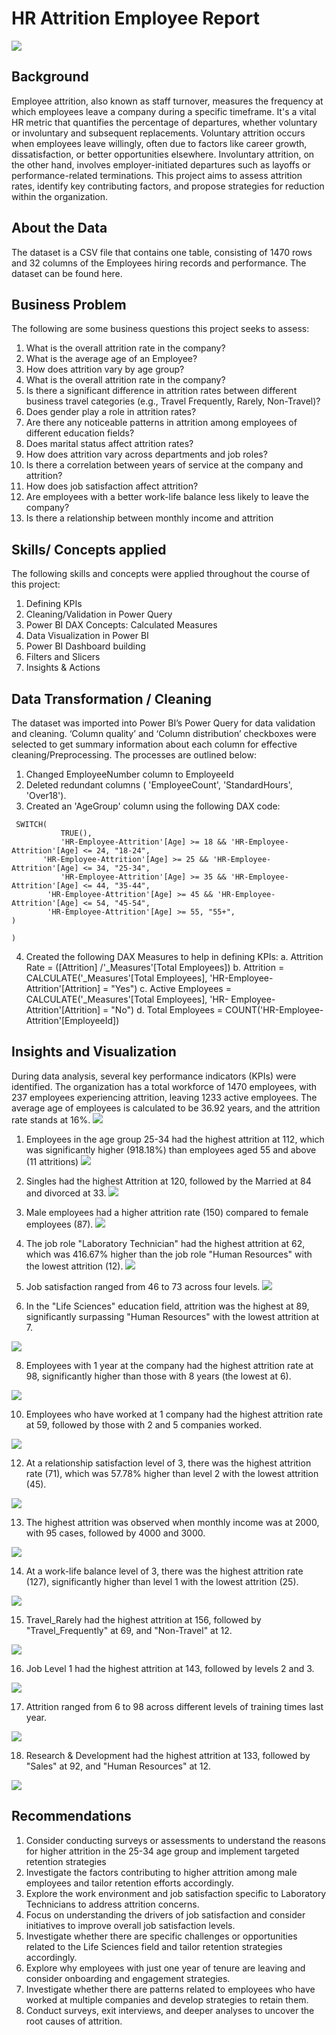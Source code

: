 # HR Attrition Employee Report
![](attrtion_image.jpg) 

## Background
Employee attrition, also known as staff turnover, measures the frequency at which employees leave a company during a specific timeframe. It's a vital HR metric that quantifies the percentage of departures, whether voluntary or involuntary and subsequent replacements. Voluntary attrition occurs when employees leave willingly, often due to factors like career growth, dissatisfaction, or better opportunities elsewhere. Involuntary attrition, on the other hand, involves employer-initiated departures such as layoffs or performance-related terminations. This project aims to assess attrition rates, identify key contributing factors, and propose strategies for reduction within the organization.

## About the Data
The dataset is a CSV file that contains one table, consisting of 1470 rows and 32 columns of the Employees hiring records and performance. The dataset can be found here.

## Business Problem
The following are some business questions this project seeks to assess:
1.  What is the overall attrition rate in the company?
2.	What is the average age of an Employee?
3.	How does attrition vary by age group?
4.	What is the overall attrition rate in the company?
5.	Is there a significant difference in attrition rates between different business travel categories (e.g., Travel Frequently, Rarely, Non-Travel)?
6.	Does gender play a role in attrition rates?
7.	Are there any noticeable patterns in attrition among employees of different education fields?
8.	Does marital status affect attrition rates?
9.	How does attrition vary across departments and job roles?
10.	Is there a correlation between years of service at the company and attrition?
11.	How does job satisfaction affect attrition?
12.	Are employees with a better work-life balance less likely to leave the company?
13.	Is there a relationship between monthly income and attrition

## Skills/ Concepts applied
The following skills and concepts were applied throughout the course of this project:
1.	Defining KPIs
2.	Cleaning/Validation in Power Query
3.	Power BI DAX Concepts: Calculated Measures
4.	Data Visualization in Power BI
5.	Power BI Dashboard building
6.	Filters and Slicers
7.	Insights & Actions

## Data Transformation / Cleaning
The dataset was imported into Power BI’s Power Query for data validation and cleaning.  ‘Column quality’ and ‘Column distribution’ checkboxes were selected to get summary information about each column for effective cleaning/Preprocessing. The processes are outlined below:
1.	Changed EmployeeNumber column to EmployeeId
2.	Deleted redundant columns ( 'EmployeeCount', 'StandardHours', 'Over18').
3.	Created an 'AgeGroup' column using the following DAX code:
 ```  AgeGroup = 
  SWITCH(
    		TRUE(),
    		'HR-Employee-Attrition'[Age] >= 18 && 'HR-Employee-Attrition'[Age] <= 24, "18-24",
   		'HR-Employee-Attrition'[Age] >= 25 && 'HR-Employee-Attrition'[Age] <= 34, "25-34",
    		'HR-Employee-Attrition'[Age] >= 35 && 'HR-Employee-Attrition'[Age] <= 44, "35-44",
   		 'HR-Employee-Attrition'[Age] >= 45 && 'HR-Employee-Attrition'[Age] <= 54, "45-54",
   		 'HR-Employee-Attrition'[Age] >= 55, "55+",
)

)
```
4.	Created the following DAX Measures to help in defining KPIs:
    a.	Attrition Rate = ([Attrition] /'_Measures'[Total Employees]) 
    b.	Attrition = CALCULATE('_Measures'[Total Employees], 'HR-Employee-            Attrition'[Attrition] = "Yes")
    c.	Active Employees = CALCULATE('_Measures'[Total Employees], 'HR-              Employee-Attrition'[Attrition] = "No")
    d.	Total Employees = COUNT('HR-Employee-Attrition'[EmployeeId])

## Insights and Visualization
During data analysis, several key performance indicators (KPIs) were identified. The organization has a total workforce of 1470 employees, with 237 employees experiencing attrition, leaving 1233 active employees. The average age of employees is calculated to be 36.92 years, and the attrition rate stands at 16%.
![](kpi.PNG)

1.	Employees in the age group 25-34 had the highest attrition at 112, which was significantly higher (918.18%) than employees aged 55 and above (11 attritions)
![](age_group.PNG)
  
2.	Singles had the highest Attrition at 120, followed by the Married at 84 and divorced at 33.
![](marital_status.PNG)
   
3.	Male employees had a higher attrition rate (150) compared to female employees (87).
 ![](gender.PNG)
   
4.	The job role "Laboratory Technician" had the highest attrition at 62, which was 416.67% higher than the job role "Human Resources" with the lowest attrition (12).
 ![](job_role.PNG)
   
5.	Job satisfaction ranged from 46 to 73 across four levels.
   ![](job_satisfaction.PNG)
  	
6.	In the "Life Sciences" education field, attrition was the highest at 89, significantly surpassing "Human Resources" with the lowest attrition at 7.
   
![](education_field.PNG)
  	
8.	Employees with 1 year at the company had the highest attrition rate at 98, significantly higher than those with 8 years (the lowest at 6).
   
![](years_company.PNG)
	
10.	Employees who have worked at 1 company had the highest attrition rate at 59, followed by those with 2 and 5 companies worked.
    
![](company_worked.PNG)

12.	At a relationship satisfaction level of 3, there was the highest attrition rate (71), which was 57.78% higher than level 2 with the lowest attrition (45).
    
![](relationship_satisfaction.PNG)

13.	The highest attrition was observed when monthly income was at 2000, with 95 cases, followed by 4000 and 3000.
    
![](monthly_income.PNG)

14.	At a work-life balance level of 3, there was the highest attrition rate (127), significantly higher than level 1 	with the lowest attrition (25).
    
![](work_life.PNG)

15.	Travel_Rarely had the highest attrition at 156, followed by "Travel_Frequently" at 69, and "Non-Travel" at 12.
    
 ![](business_travel.PNG)
 
16.	Job Level 1 had the highest attrition at 143, followed by levels 2 and 3.
    
![](job_level.PNG)

17.	Attrition ranged from 6 to 98 across different levels of training times last year.
    
![](training_time.PNG)

18.	Research & Development had the highest attrition at 133, followed by "Sales" at 92, and "Human Resources" at 12.
    
![](departmnt.PNG)

## Recommendations
1.	Consider conducting surveys or assessments to understand the reasons for higher attrition in the 25-34 age group and implement targeted retention strategies
2.	Investigate the factors contributing to higher attrition among male employees and tailor retention efforts accordingly.
3.	Explore the work environment and job satisfaction specific to Laboratory Technicians to address attrition concerns.
4.	Focus on understanding the drivers of job satisfaction and consider initiatives to improve overall job satisfaction levels.
5.	Investigate whether there are specific challenges or opportunities related to the Life Sciences field and tailor retention strategies accordingly.
6.	Explore why employees with just one year of tenure are leaving and consider onboarding and engagement strategies.
7.	Investigate whether there are patterns related to employees who have worked at multiple companies and develop strategies to retain them.
8.	Conduct surveys, exit interviews, and deeper analyses to uncover the root causes of attrition.











